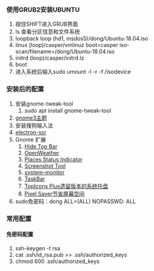 

### 使用GRUB2安装UBUNTU

1. 按住SHIFT进入GRUB界面
2. ls 查看分区信息和文件系统
3. loopback loop (hd1, msdos5)/dong/Ubuntu-18.04.iso
4. linux (loop)/casper/vmlinuz boot=casper iso-scan/filename=/dong/Ubuntu-18.04.iso
5. initrd (loop)/casper/initrd.lz
6. boot
7. 进入系统后输入sudo umount -l -r -f /isodevice


### 安装后的配置

1. 安装gnome-tweak-tool
	1. sudo apt install gnome-tweak-tool
2. [gnome3主题](https://www.gnome-look.org/)
3. 安装搜狗输入法
4. [electron-ssr](https://github.com/erguotou520)
5. Gnome 扩展
	1. [Hide Top Bar](https://extensions.gnome.org/extension/545/hide-top-bar/)
	2. [OpenWeather](https://extensions.gnome.org/extension/750/openweather/)
	3. [Places Status Indicator](https://extensions.gnome.org/extension/8/places-status-indicator/)
	4. [Screenshot Tool](https://extensions.gnome.org/extension/1112/screenshot-tool/)
	5. [system-monitor](https://extensions.gnome.org/extension/120/system-monitor/)
	6. [TaskBar](https://extensions.gnome.org/extension/584/taskbar/)
	7. [TopIcons Plus遗留版本的系统托盘](https://extensions.gnome.org/extension/1031/topicons/)
	8. [Pixel Saver节省屏幕空间](https://extensions.gnome.org/extension/723/pixel-saver/)
6. sudo免密码：dong ALL=(ALL) NOPASSWD: ALL


### 常用配置

#### 免密码配置

1. ssh-keygen -t rsa
2. cat .ssh/id_rsa.pub >> .ssh/authorized_keys
3. chmod 600 .ssh/authorized_keys